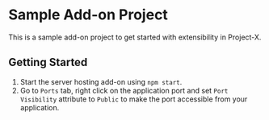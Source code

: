 # Sample Add-on Project
This is a sample add-on project to get started with extensibility in Project-X.

## Getting Started
1. Start the server hosting add-on using `npm start`.
2. Go to `Ports` tab, right click on the application port and set `Port Visibility` attribute to `Public` to make the port accessible from your application.